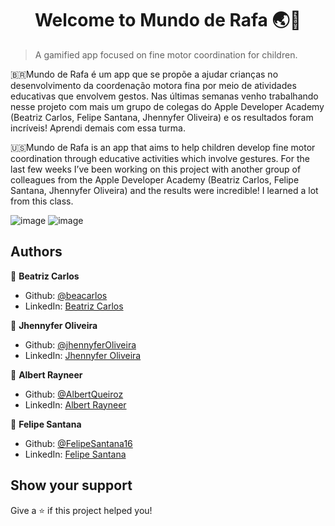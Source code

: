 <h1 align="center">Welcome to Mundo de Rafa 🌏👋</h1>

> A gamified app focused on fine motor coordination for children.

🇧🇷Mundo de Rafa é um app que se propõe a ajudar crianças no desenvolvimento da coordenação motora fina por meio de atividades educativas que envolvem gestos.
Nas últimas semanas venho trabalhando nesse projeto com mais um grupo de colegas do Apple Developer Academy (Beatriz Carlos, Felipe Santana, Jhennyfer Oliveira) e os resultados foram incríveis! Aprendi demais com essa turma.

🇺🇸Mundo de Rafa is an app that aims to help children develop fine motor coordination through educative activities which involve gestures.
For the last few weeks I’ve been working on this project with another group of colleagues from the Apple Developer Academy (Beatriz Carlos, Felipe Santana, Jhennyfer Oliveira) and the results were incredible! I learned a lot from this class.

![image](https://user-images.githubusercontent.com/32069720/94265808-8f2e7400-ff0f-11ea-91a2-1d8e7a8ee41c.png)
![image](https://user-images.githubusercontent.com/32069720/116701077-e01eb300-a99d-11eb-86da-9be7f0781e02.png)

## Authors
 👤 **Beatriz Carlos**
* Github: [@beacarlos](https://github.com/beacarlos)
* LinkedIn: [Beatriz Carlos](https://www.linkedin.com/in/beatriz-carlos-936a07192/)

 👤 **Jhennyfer Oliveira**
* Github: [@jhennyferOliveira](https://github.com/jhennyferOliveira)
* LinkedIn: [Jhennyfer Oliveira](https://www.linkedin.com/in/jhennyfer-oliveira-35452a1a7)

 👤 **Albert Rayneer**
* Github: [@AlbertQueiroz](https://github.com/AlbertQueiroz)
* LinkedIn: [Albert Rayneer](https://www.linkedin.com/in/albert-rayneer-38b588196)

 👤 **Felipe Santana**
* Github: [@FelipeSantana16](https://github.com/FelipeSantana16)
* LinkedIn: [Felipe Santana](https://www.linkedin.com/in/felipe-santana-84a97a1b5)

## Show your support
Give a ⭐️ if this project helped you!
